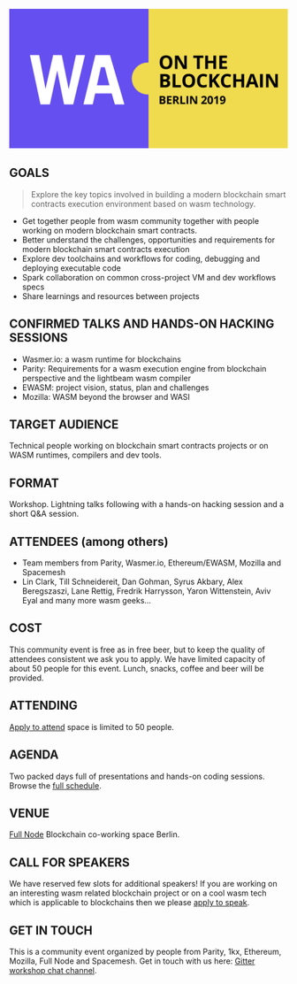 ![](media/logo.png)

## GOALS
>Explore the key topics involved in building a modern blockchain smart contracts execution environment based on wasm technology.

- Get together people from wasm community together with people working on modern blockchain smart contracts.
- Better understand the challenges, opportunities and requirements for modern blockchain smart contracts execution
- Explore dev toolchains and workflows for coding, debugging and deploying executable code
- Spark collaboration on common cross-project VM and dev workflows specs
- Share learnings and resources between projects

## CONFIRMED TALKS AND HANDS-ON HACKING SESSIONS
- Wasmer.io: a wasm runtime for blockchains
- Parity: Requirements for a wasm execution engine from blockchain perspective and the lightbeam wasm compiler
- EWASM: project vision, status, plan and challenges
- Mozilla: WASM beyond the browser and WASI

## TARGET AUDIENCE
Technical people working on blockchain smart contracts projects or on WASM runtimes, compilers and dev tools.

## FORMAT
Workshop. Lightning talks following with a hands-on hacking session and a short Q&A session.

## ATTENDEES (among others)
- Team members from Parity, Wasmer.io, Ethereum/EWASM, Mozilla and Spacemesh
- Lin Clark, Till Schneidereit, Dan Gohman, Syrus Akbary, Alex Beregszaszi, Lane Rettig, Fredrik Harrysson, Yaron Wittenstein, Aviv Eyal and many more wasm geeks...


## COST
This community event is free as in free beer, but to keep the quality of attendees consistent we ask you to apply. We have limited capacity of about 50 people for this event. Lunch, snacks, coffee and beer will be provided.

## ATTENDING
[Apply to attend](https://docs.google.com/forms/d/e/1FAIpQLSfiyAQuHpYMOIGqWvyj7gfqV9-fl6PXYyRzV6g0W2L4ktWmmQ/viewform) space is limited to 50 people.

## AGENDA
Two packed days full of presentations and hands-on coding sessions.
Browse the [full schedule](https://docs.google.com/spreadsheets/d/1HEsKdtzDHz_Gy-wGu9Z01yDDSdawvdylu9x_tdYFMO0/edit?usp=sharing).

## VENUE
[Full Node](https://www.fullnode.berlin/) Blockchain co-working space Berlin.

## CALL FOR SPEAKERS
We have reserved few slots for additional speakers! If you are working on an interesting wasm related blockchain project or on a cool wasm tech which is applicable to blockchains then we please [apply to speak](https://docs.google.com/forms/d/e/1FAIpQLSfiyAQuHpYMOIGqWvyj7gfqV9-fl6PXYyRzV6g0W2L4ktWmmQ/viewform).

## GET IN TOUCH
This is a community event organized by people from Parity, 1kx, Ethereum, Mozilla, Full Node and Spacemesh. Get in touch with us here: [Gitter workshop chat channel](https://gitter.im/wasm-blockchain-2019-berlin/community).
